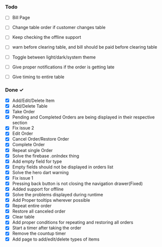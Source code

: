 ### Todo

- [ ] Bill Page  
- [ ] Change table order if customer changes table  
- [ ] Keep checking the offline support  
- [ ] warn before clearing table, and bill should be paid before clearing table  
- [ ] Toggle between light/dark/system theme  
- [ ] Give proper notifications if the order is getting late  
- [ ] Give timing to entire table  



### Done ✓

- [x] Add/Edit/Delete Item  
- [x] Add/Delete Table  
- [x] Take Order  
- [x] Pending and Completed Orders are being displayed in their respective section  
- [x] Fix issue 2  
- [x] Edit Order  
- [x] Cancel Order/Restore Order  
- [x] Complete Order  
- [x] Repeat single Order  
- [x] Solve the firebase .onIndex thing  
- [x] Add empty field for type  
- [x] Empty fields should not be displayed in orders list  
- [x] Solve the hero dart warning  
- [x] Fix issue 1  
- [x] Pressing back button is not closing the navigation drawer(Fixed)  
- [x] Added support for offline  
- [x] Solve the problems displayed during runtime  
- [x] Add Proper tooltips wherever possible  
- [x] Repeat entire order  
- [x] Restore all canceled order  
- [x] Clear table  
- [x] Add proper conditions for repeating and restoring all orders  
- [x] Start a timer after taking the order  
- [x] Remove the countup timer  
- [x] Add page to add/edit/delete types of items  